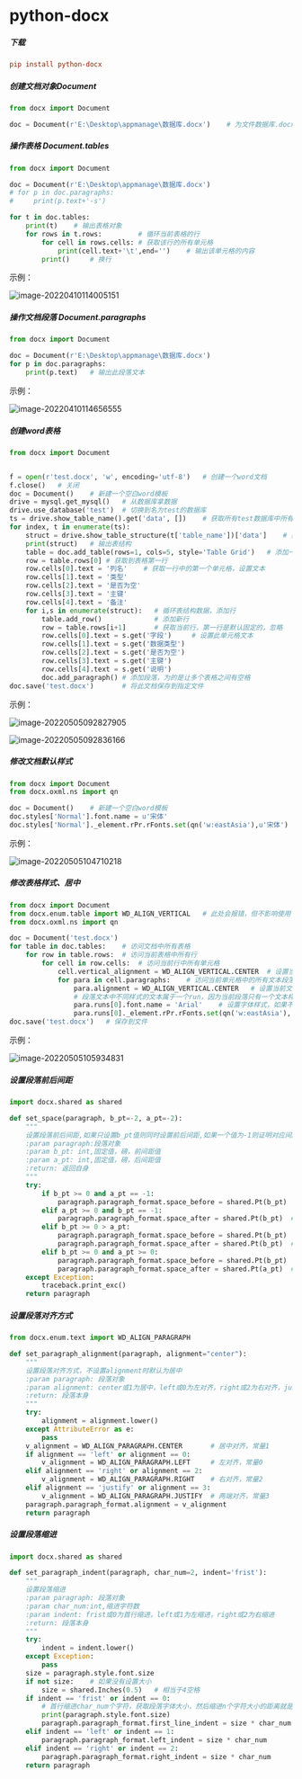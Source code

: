 # python-docx



##### 下载

```ini
pip install python-docx
```



##### 创建文档对象Document

```python
from docx import Document

doc = Document(r'E:\Desktop\appmanage\数据库.docx')	# 为文件数据库.docx创建文档对象
```



##### 操作表格 Document.tables

```python
from docx import Document

doc = Document(r'E:\Desktop\appmanage\数据库.docx')
# for p in doc.paragraphs:
#     print(p.text+'-s')

for t in doc.tables:
    print(t)	# 输出表格对象
    for rows in t.rows:			# 循环当前表格的行
        for cell in rows.cells:	# 获取该行的所有单元格
            print(cell.text+'\t',end='')	# 输出该单元格的内容
        print()		# 换行
```

示例：

![image-20220410114005151](C:\Users\15675\AppData\Roaming\Typora\typora-user-images\image-20220410114005151.png)



##### 操作文档段落 Document.paragraphs

```python
from docx import Document

doc = Document(r'E:\Desktop\appmanage\数据库.docx')
for p in doc.paragraphs:
    print(p.text)   # 输出此段落文本
```

示例：

![image-20220410114656555](C:\Users\15675\AppData\Roaming\Typora\typora-user-images\image-20220410114656555.png)



##### 创建word表格

```python
from docx import Document


f = open(r'test.docx', 'w', encoding='utf-8')   # 创建一个word文档
f.close()   # 关闭
doc = Document()    # 新建一个空白word模板
drive = mysql.get_mysql()   # 从数据库拿数据
drive.use_database('test')  # 切换到名为test的数据库
ts = drive.show_table_name().get('data', [])    # 获取所有test数据库中所有表名
for index, t in enumerate(ts):
    struct = drive.show_table_structure(t['table_name'])['data']    # 获取表结构
    print(struct)	# 输出表结构
    table = doc.add_table(rows=1, cols=5, style='Table Grid')   # 添加一个一行五列的表格，样式为网格表格
    row = table.rows[0] # 获取到表格第一行
    row.cells[0].text = '列名'    # 获取一行中的第一个单元格，设置文本
    row.cells[1].text = '类型'
    row.cells[2].text = '是否为空'
    row.cells[3].text = '主键'
    row.cells[4].text = '备注'
    for i,s in enumerate(struct):   # 循环表结构数据，添加行
        table.add_row()             # 添加新行
        row = table.rows[i+1]       # 获取当前行，第一行是默认固定的，忽略
        row.cells[0].text = s.get('字段')     # 设置此单元格文本
        row.cells[1].text = s.get('数据类型')
        row.cells[2].text = s.get('是否为空')
        row.cells[3].text = s.get('主键')
        row.cells[4].text = s.get('说明')
        doc.add_paragraph() # 添加段落，为的是让多个表格之间有空格
doc.save('test.docx')		# 将此文档保存到指定文件
```

示例：

![image-20220505092827905](C:\Users\15675\AppData\Roaming\Typora\typora-user-images\image-20220505092827905.png)

![image-20220505092836166](C:\Users\15675\AppData\Roaming\Typora\typora-user-images\image-20220505092836166.png)



##### 修改文档默认样式

```python
from docx import Document
from docx.oxml.ns import qn

doc = Document()    # 新建一个空白word模板
doc.styles['Normal'].font.name = u'宋体'
doc.styles['Normal']._element.rPr.rFonts.set(qn('w:eastAsia'),u'宋体')

```

示例：

![image-20220505104710218](C:\Users\15675\AppData\Roaming\Typora\typora-user-images\image-20220505104710218.png)



##### 修改表格样式、居中

```python
from docx import Document
from docx.enum.table import WD_ALIGN_VERTICAL	# 此处会报错，但不影响使用
from docx.oxml.ns import qn

doc = Document('test.docx')
for table in doc.tables:    # 访问文档中所有表格
    for row in table.rows:  # 访问当前表格中所有行
        for cell in row.cells:  # 访问当前行中所有单元格
            cell.vertical_alignment = WD_ALIGN_VERTICAL.CENTER  # 设置当前单元格样式为垂直居中对齐
            for para in cell.paragraphs:    # 访问当前单元格中的所有文本段落
                para.alignment = WD_ALIGN_VERTICAL.CENTER   # 设置当前文本段落居中对齐
                # 段落文本中不同样式的文本属于一个run，因为当前段落只有一个文本样式，所以只有访问第一个run即可
                para.runs[0].font.name = 'Arial'    # 设置字体样式，如果不设置的话无法修改为宋体
                para.runs[0]._element.rPr.rFonts.set(qn('w:eastAsia'),'宋体')
doc.save('test.docx')   # 保存到文件
```

示例：

![image-20220505105934831](C:\Users\15675\AppData\Roaming\Typora\typora-user-images\image-20220505105934831.png)



##### 设置段落前后间距

```python
import docx.shared as shared

def set_space(paragraph, b_pt=-2, a_pt=-2):
    """
    设置段落前后间距,如果只设置b_pt值则同时设置前后间距,如果一个值为-1则证明对应间距不会改变
    :param paragraph:段落对象
    :param b_pt: int,固定值，磅，前间距值
    :param a_pt: int,固定值，磅，后间距值
    :return: 返回自身
    """
    try:
        if b_pt >= 0 and a_pt == -1:
            paragraph.paragraph_format.space_before = shared.Pt(b_pt)  # 段前间距
        elif a_pt >= 0 and b_pt == -1:
            paragraph.paragraph_format.space_after = shared.Pt(b_pt)  # 段后间距
        elif b_pt >= 0 > a_pt:
            paragraph.paragraph_format.space_before = shared.Pt(b_pt)  # 段前间距
            paragraph.paragraph_format.space_after = shared.Pt(b_pt)  # 段后间距
        elif b_pt >= 0 and a_pt >= 0:
            paragraph.paragraph_format.space_before = shared.Pt(b_pt)  # 段前间距
            paragraph.paragraph_format.space_after = shared.Pt(a_pt)  # 段后间距
    except Exception:
        traceback.print_exc()
    return paragraph
```



##### 设置段落对齐方式

```python
from docx.enum.text import WD_ALIGN_PARAGRAPH

def set_paragraph_alignment(paragraph, alignment="center"):
    """
    设置段落对齐方式，不设置alignment时默认为居中
    :param paragraph: 段落对象
    :param alignment: center或1为居中，left或0为左对齐，right或2为右对齐，justify或3为两端对齐
    :return: 段落本身
    """
    try:
        alignment = alignment.lower()
    except AttributeError as e:
        pass
    v_alignment = WD_ALIGN_PARAGRAPH.CENTER       # 居中对齐，常量1
    if alignment == 'left' or alignment == 0:
        v_alignment = WD_ALIGN_PARAGRAPH.LEFT     # 左对齐，常量0
    elif alignment == 'right' or alignment == 2:
        v_alignment = WD_ALIGN_PARAGRAPH.RIGHT    # 右对齐，常量2
    elif alignment == 'justify' or alignment == 3:
        v_alignment = WD_ALIGN_PARAGRAPH.JUSTIFY  # 两端对齐，常量3
    paragraph.paragraph_format.alignment = v_alignment
    return paragraph
```



##### 设置段落缩进

```python
import docx.shared as shared

def set_paragraph_indent(paragraph, char_num=2, indent='frist'):
    """
    设置段落缩进
    :param paragraph: 段落对象
    :param char_num:int,缩进字符数
    :param indent: frist或0为首行缩进，left或1为左缩进，right或2为右缩进
    :return: 段落本身
    """
    try:
        indent = indent.lower()
    except Exception:
        pass
    size = paragraph.style.font.size
    if not size:    # 如果没有设置大小
        size = shared.Inches(0.5)   # 相当于4空格
    if indent == 'frist' or indent == 0:
        # 首行缩进char_num个字符，获取段落字体大小，然后缩进n个字符大小的距离就是字符数
        print(paragraph.style.font.size)
        paragraph.paragraph_format.first_line_indent = size * char_num
    elif indent == 'left' or indent == 1:
        paragraph.paragraph_format.left_indent = size * char_num
    elif indent == 'right' or indent == 2:
        paragraph.paragraph_format.right_indent = size * char_num
    return paragraph
```

